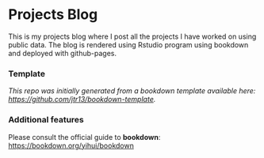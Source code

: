 # Projects Blog
<p>
  This is my projects blog where I post all the projects I have worked on using public data. The blog is rendered using Rstudio program using bookdown and deployed with github-pages.
</p>

### Template
*This repo was initially generated from a bookdown template available here: https://github.com/jtr13/bookdown-template.*




### Additional features

Please consult the official guide to **bookdown**: https://bookdown.org/yihui/bookdown

